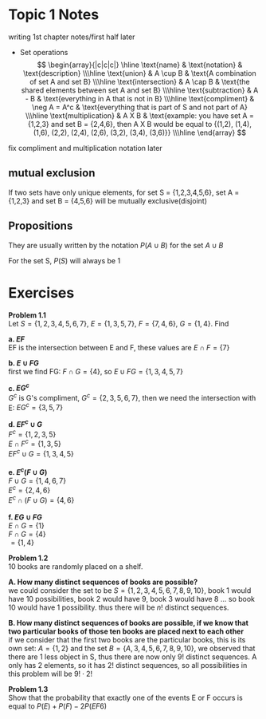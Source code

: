 # Topic 1 Notes
writing 1st chapter notes/first half later

*   Set operations
$$
\begin{array}{|c|c|c|}
    \hline
    \text{name} & \text{notation} & \text{description} \\\hline
    \text{union} & A \cup B & \text{A combination of set A and set B} \\\hline
    \text{intersection} & A \cap B & \text{the shared elements between set A and set B} \\\hline
    \text{subtraction} & A - B & \text{everything in A that is not in B} \\\hline
    \text{compliment} & \neg A = A^c & \text{everything that is part of S and not part of A} \\\hline
    \text{multiplication} & A X B & \text{example: you have set A = {1,2,3} and set B = {2,4,6}, then A X B would be equal to {(1,2), (1,4), (1,6), (2,2), (2,4), (2,6), (3,2), (3,4), (3,6)}} \\\hline
\end{array}
$$

fix compliment and multiplication notation later

## mutual exclusion
If two sets have only unique elements, for set S = {1,2,3,4,5,6}, set A = {1,2,3} and set B = {4,5,6} will be mutually exclusive(disjoint)

## Propositions
They are usually written by the notation $P(A\cup B)$ for the set $A\cup B$<br>

For the set S, $P(S)$ will always be 1

# Exercises
**Problem 1.1**<br>
Let $S = \{1,2,3,4,5,6,7\}$, $E = \{1,3,5,7\}$, $F = \{7,4,6\}$, $G = \{1,4\}$. Find

**a. $EF$**<br>
EF is the intersection between E and F, these values are $E\cap F=\{7\}$

**b. $E\cup FG$**<br>
first we find FG: $F\cap G = \{4\}$, so $E\cup FG = \{1,3,4,5,7\}$

**c. $EG^c$**<br>
$G^c$ is G's compliment, $G^c=\{2,3,5,6,7\}$, then we need the intersection with E: $EG^c=\{3,5,7\}$

**d. $EF^c\cup G$**<br>
$F^c=\{1,2,3,5\}$<br>
$E\cap F^c=\{1,3,5\}$<br>
$EF^c\cup G=\{1,3,4,5\}$<br><br>
**e. $E^c(F\cup G)$**<br>
$F\cup G=\{1,4,6,7\}$<br>
$E^c=\{2,4,6\}$<br>
$E^c\cap(F\cup G)=\{4,6\}$<br><br>
**f. $EG\cup FG$**<br>
$E\cap G=\{1\}$<br>
$F\cap G = \{4\}$<br>
$=\{1,4\}$

**Problem 1.2**<br>
10 books are randomly placed on a shelf.

**A. How many distinct sequences of books are possible?**<br>
we could consider the set to be $S=\{1,2,3,4,5,6,7,8,9,10\}$, book 1 would have 10 possibilities, book 2 would have 9, book 3 would have 8 ... so book 10 would have 1 possibility. thus there will be $n!$ distinct sequences.

**B. How many distinct sequences of books are possible, if we know that two particular books of those ten books are placed next to each other**<br>
if we consider that the first two books are the particular books, this is its own set: $A=\{1,2\}$ and the set $B = \{A,3,4,5,6,7,8,9,10\}$, we observed that there are 1 less object in S, thus there are now only $9!$ distinct sequences. A only has 2 elements, so it has $2!$ distinct sequences, so all possibilities in this problem will be $9!\cdot 2!$

**Problem 1.3**<br>
Show that the probability that exactly one of the events E or F occurs is equal to $P(E)+P(F)-2P(EF6            )$